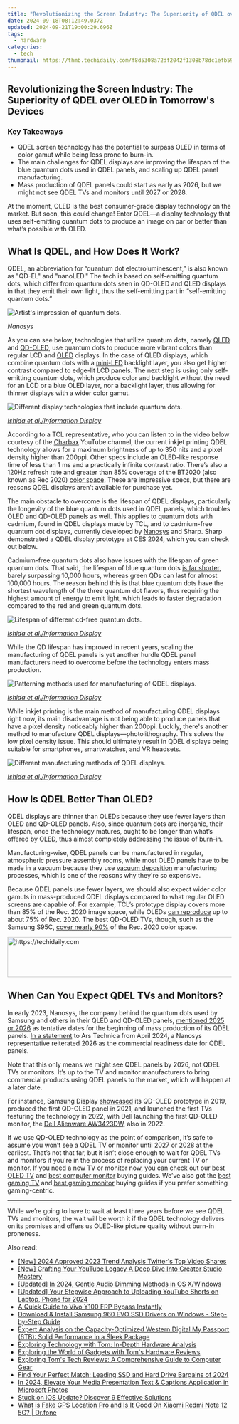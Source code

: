 ```yaml
---
title: "Revolutionizing the Screen Industry: The Superiority of QDEL over OLED in Tomorrow's Devices"
date: 2024-09-18T08:12:49.037Z
updated: 2024-09-21T19:00:29.696Z
tags:
  - hardware
categories:
  - tech
thumbnail: https://thmb.techidaily.com/f8d5308a72df2042f1308b78dc1efb598f7f3491c673912341c93c2d4c06d1ec.jpg
---
```


## Revolutionizing the Screen Industry: The Superiority of QDEL over OLED in Tomorrow's Devices

### Key Takeaways

* QDEL screen technology has the potential to surpass OLED in terms of color gamut while being less prone to burn-in.
* The main challenges for QDEL displays are improving the lifespan of the blue quantum dots used in QDEL panels, and scaling up QDEL panel manufacturing.
* Mass production of QDEL panels could start as early as 2026, but we might not see QDEL TVs and monitors until 2027 or 2028.

 At the moment, OLED is the best consumer-grade display technology on the market. But soon, this could change! Enter QDEL—a display technology that uses self-emitting quantum dots to produce an image on par or better than what’s possible with OLED.

##  What Is QDEL, and How Does It Work?

 QDEL, an abbreviation for “quantum dot electroluminescent,” is also known as "QD-EL" and "nanoLED." The tech is based on self-emitting quantum dots, which differ from quantum dots seen in QD-OLED and QLED displays in that they emit their own light, thus the self-emitting part in “self-emitting quantum dots.”

![Artist's impression of quantum dots.](https://static1.howtogeekimages.com/wordpress/wp-content/uploads/2024/06/qdel-display-04.png) 

_Nanosys_

 As you can see below, technologies that utilize quantum dots, namely [QLED](https://extra-hints.techidaily.com/how-to-do-time-lapse-on-samsung-phones/) and [QD-OLED](https://win-answers.techidaily.com/solved-metro-exodus-pc-enhanced-edition-keeps-crashing/), use quantum dots to produce more vibrant colors than regular LCD and [OLED](https://review-topics.techidaily.com/mkv-to-sony-xperia-5-v-converter-convert-mkv-for-sony-xperia-5-v-by-aiseesoft-video-converter-play-mkv-on-android/) displays. In the case of QLED displays, which combine quantum dots with a [mini-LED](https://change-location.techidaily.com/in-2024-why-does-the-pokemon-go-battle-league-not-available-on-samsung-galaxy-s24-drfone-by-drfone-virtual-android/) backlight layer, you also get higher contrast compared to edge-lit LCD panels. The next step is using only self-emitting quantum dots, which produce color and backlight without the need for an LCD or a blue OLED layer, nor a backlight layer, thus allowing for thinner displays with a wider color gamut.

![Different display technologies that include quantum dots.](https://static1.howtogeekimages.com/wordpress/wp-content/uploads/2024/06/qdel-display-01.png) 

[_Ishida et al./Information Display_](https://sid.onlinelibrary.wiley.com/doi/full/10.1002/msid.1395)

 According to a TCL representative, who you can listen to in the video below courtesy of the [Charbax](https://www.youtube.com/@charbax) YouTube channel, the current inkjet printing QDEL technology allows for a maximum brightness of up to 350 nits and a pixel density higher than 200ppi. Other specs include an OLED-like response time of less than 1 ms and a practically infinite contrast ratio. There’s also a 120Hz refresh rate and greater than 85% coverage of the BT2020 (also known as Rec 2020) [color space](https://sim-unlock.techidaily.com/in-2024-network-locked-sim-card-inserted-on-your-samsung-galaxy-s23plus-phone-unlock-it-now-by-drfone-android/). These are impressive specs, but there are reasons QDEL displays aren’t available for purchase yet.

 The main obstacle to overcome is the lifespan of QDEL displays, particularly the longevity of the blue quantum dots used in QDEL panels, which troubles OLED and QD-OLED panels as well. This applies to quantum dots with cadmium, found in QDEL displays made by TCL, and to cadmium-free quantum dot displays, currently developed by [Nanosys](https://nanosys.com/) and Sharp. Sharp demonstrated a QDEL display prototype at CES 2024, which you can check out below.

 Cadmium-free quantum dots also have issues with the lifespan of green quantum dots. That said, the lifespan of blue quantum dots [is far shorter](https://sid.onlinelibrary.wiley.com/doi/full/10.1002/msid.1395), barely surpassing 10,000 hours, whereas green QDs can last for almost 100,000 hours. The reason behind this is that blue quantum dots have the shortest wavelength of the three quantum dot flavors, thus requiring the highest amount of energy to emit light, which leads to faster degradation compared to the red and green quantum dots.

![Lifespan of different cd-free quantum dots.](https://static1.howtogeekimages.com/wordpress/wp-content/uploads/2024/06/qdel-display-05.png) 

[_Ishida et al./Information Display_](https://sid.onlinelibrary.wiley.com/doi/full/10.1002/msid.1395)

 While the QD lifespan has improved in recent years, scaling the manufacturing of QDEL panels is yet another hurdle QDEL panel manufacturers need to overcome before the technology enters mass production.

![Patterning methods used for manufacturing of QDEL displays.](https://static1.howtogeekimages.com/wordpress/wp-content/uploads/2024/06/qdel-display-02.png) 

[_Ishida et al./Information Display_](https://sid.onlinelibrary.wiley.com/doi/full/10.1002/msid.1395)

 While inkjet printing is the main method of manufacturing QDEL displays right now, its main disadvantage is not being able to produce panels that have a pixel density noticeably higher than 200ppi. Luckily, there's another method to manufacture QDEL displays—photolithography. This solves the low pixel density issue. This should ultimately result in QDEL displays being suitable for smartphones, smartwatches, and VR headsets.

![Different manufacturing methods of QDEL displays.](https://static1.howtogeekimages.com/wordpress/wp-content/uploads/2024/06/qdel-display-03.png) 

[_Ishida et al./Information Display_](https://sid.onlinelibrary.wiley.com/doi/full/10.1002/msid.1395)

##  How Is QDEL Better Than OLED?

 QDEL displays are thinner than OLEDs because they use fewer layers than OLED and QD-OLED panels. Also, since quantum dots are inorganic, their lifespan, once the technology matures, ought to be longer than what’s offered by OLED, thus almost completely addressing the issue of burn-in.

 Manufacturing-wise, QDEL panels can be manufactured in regular, atmospheric pressure assembly rooms, while most OLED panels have to be made in a vacuum because they use [vacuum deposition](https://upcommons.upc.edu/bitstream/handle/2099.1/24863/AlexLungu%20Bachelor%20Thesis.pdf) manufacturing processes, which is one of the reasons why they're so expensive.

 Because QDEL panels use fewer layers, we should also expect wider color gamuts in mass-produced QDEL displays compared to what regular OLED screens are capable of. For example, TCL’s prototype display covers more than 85% of the Rec. 2020 image space, while OLEDs [can reproduce](https://avantama.com/comparing-color-gamut-qd-and-oled-displays/#:~:text=Rec.2020%20Coverage%20with%20QD%20and%20OLED%20Displays&text=Perovskite%20Quantum%20Dots-,Rec.,technologies%20and%20content%20producers%20alike.) up to about 75% of Rec. 2020\. The best QD-OLED TVs, though, such as the Samsung S95C, [cover nearly 90%](https://www.digitec.ch/en/page/a-qd-oled-miracle-testing-samsungs-best-tv-ever-28920) of the Rec. 2020 color space.

<!-- affiliate ads begin -->
<a href="https://bluettius.sjv.io/c/5597632/2139119/17108" target="_top" id="2139119">
  <img src="//a.impactradius-go.com/display-ad/17108-2139119" border="0" alt="https://techidaily.com" width="728" height="90"/>
</a>
<img height="0" width="0" src="https://bluettius.sjv.io/i/5597632/2139119/17108" style="position:absolute;visibility:hidden;" border="0" />
<!-- affiliate ads end -->

##  When Can You Expect QDEL TVs and Monitors?

 In early 2023, Nanosys, the company behind the quantum dots used by Samsung and others in their QLED and QD-OLED panels, [mentioned 2025 or 2026](https://www.hdtvtest.co.uk/n/Nanosys-shows-off-next-generation-NanoLED-display-tech) as tentative dates for the beginning of mass production of its QDEL panels. [In a statement](https://arstechnica.com/gadgets/2024/04/meet-qdel-the-backlight-less-display-tech-that-could-replace-oled-in-premium-tvs/) to Ars Technica from April 2024, a Nanosys representative reiterated 2026 as the commercial readiness date for QDEL panels.

 Note that this only means we might see QDEL panels by 2026, not QDEL TVs or monitors. It’s up to the TV and monitor manufacturers to bring commercial products using QDEL panels to the market, which will happen at a later date.

 For instance, Samsung Display [showcased](https://global.samsungdisplay.com/31101#:~:text=After%20revealing%20the%20first%20sample,in%20recognition%20of%20technical%20excellence.) its QD-OLED prototype in 2019, produced the first QD-OLED panel in 2021, and launched the first TVs featuring the technology in 2022, with Dell launching the first QD-OLED monitor, the [Dell Alienware AW3423DW](https://www.amazon.com/Alienware-AW3423DW-34-18-inch-3440x1440-Curvature/dp/B09VQ48X5Q/?tag=hotoge-20&ascsubtag=UUhtgUeUpU2003558&asc%5Frefurl=https%3A%2F%2Fwww.howtogeek.com%2Fsoon-qdel-screens-could-perfect-what-oled-couldnt%2F&asc%5Fcampaign=Evergreen), also in 2022.

 If we use QD-OLED technology as the point of comparison, it’s safe to assume you won’t see a QDEL TV or monitor until 2027 or 2028 at the earliest. That’s not that far, but it isn’t close enough to wait for QDEL TVs and monitors if you're in the process of replacing your current TV or monitor. If you need a new TV or monitor now, you can check out our [best OLED TV](https://extra-tips.techidaily.com/discovering-the-best-in-display-tech-10-list-for-your-mac/) and [best computer monitor](https://fox-http.techidaily.com/fundamental-definitions-in-virtual-narrative-art/) buying guides. We’ve also got the [best gaming TV](https://instagram-clips.techidaily.com/updated-visionvoice-tips-for-perfectly-sized-insta-posts/) and [best gaming monitor](https://techno-recovery.techidaily.com/ensuring-device-compatibility-a-how-to-for-backing-up-drivers-in-windows-1110/) buying guides if you prefer something gaming-centric.

---

 While we’re going to have to wait at least three years before we see QDEL TVs and monitors, the wait will be worth it if the QDEL technology delivers on its promises and offers us OLED-like picture quality without burn-in proneness.

<ins class="adsbygoogle"
     style="display:block"
     data-ad-format="autorelaxed"
     data-ad-client="ca-pub-7571918770474297"
     data-ad-slot="1223367746"></ins>

<ins class="adsbygoogle"
     style="display:block"
     data-ad-client="ca-pub-7571918770474297"
     data-ad-slot="8358498916"
     data-ad-format="auto"
     data-full-width-responsive="true"></ins>

<span class="atpl-alsoreadstyle">Also read:</span>
<div><ul>
<li><a href="https://twitter-videos.techidaily.com/new-2024-approved-2023-trend-analysis-twitters-top-video-shares/"><u>[New] 2024 Approved 2023 Trend Analysis Twitter's Top Video Shares</u></a></li>
<li><a href="https://youtube-video-recordings.techidaily.com/new-crafting-your-youtube-legacy-a-deep-dive-into-creator-studio-mastery/"><u>[New] Crafting Your YouTube Legacy A Deep Dive Into Creator Studio Mastery</u></a></li>
<li><a href="https://fox-http.techidaily.com/updated-in-2024-gentle-audio-dimming-methods-in-os-xwindows/"><u>[Updated] In 2024, Gentle Audio Dimming Methods in OS X/Windows</u></a></li>
<li><a href="https://youtube-docs.techidaily.com/ed-your-stepwise-approach-to-uploading-youtube-shorts-on-laptop-phone-for-2024/"><u>[Updated] Your Stepwise Approach to Uploading YouTube Shorts on Laptop, Phone for 2024</u></a></li>
<li><a href="https://bypass-frp.techidaily.com/a-quick-guide-to-vivo-y100-frp-bypass-instantly-by-drfone-android/"><u>A Quick Guide to Vivo Y100 FRP Bypass Instantly</u></a></li>
<li><a href="https://driver-download.techidaily.com/download-and-install-samsung-960-evo-ssd-drivers-on-windows-step-by-step-guide/"><u>Download & Install Samsung 960 EVO SSD Drivers on Windows - Step-by-Step Guide</u></a></li>
<li><a href="https://hardware-tips.techidaily.com/expert-analysis-on-the-capacity-optimized-western-digital-my-passport-6tb-solid-performance-in-a-sleek-package/"><u>Expert Analysis on the Capacity-Optimized Western Digital My Passport (6TB): Solid Performance in a Sleek Package</u></a></li>
<li><a href="https://hardware-tips.techidaily.com/exploring-technology-with-tom-in-depth-hardware-analysis/"><u>Exploring Technology with Tom: In-Depth Hardware Analysis</u></a></li>
<li><a href="https://hardware-tips.techidaily.com/exploring-the-world-of-gadgets-with-toms-hardware-reviews/"><u>Exploring the World of Gadgets with Tom's Hardware Reviews</u></a></li>
<li><a href="https://hardware-tips.techidaily.com/exploring-toms-tech-reviews-a-comprehensive-guide-to-computer-gear/"><u>Exploring Tom's Tech Reviews: A Comprehensive Guide to Computer Gear</u></a></li>
<li><a href="https://hardware-tips.techidaily.com/find-your-perfect-match-leading-ssd-and-hard-drive-bargains-of-2024/"><u>Find Your Perfect Match: Leading SSD and Hard Drive Bargains of 2024</u></a></li>
<li><a href="https://fox-cloud.techidaily.com/in-2024-elevate-your-media-presentation-text-and-captions-application-in-microsoft-photos/"><u>In 2024, Elevate Your Media Presentation Text & Captions Application in Microsoft Photos</u></a></li>
<li><a href="https://fox-that.techidaily.com/stuck-on-ios-update-discover-9-effective-solutions/"><u>Stuck on iOS Update? Discover 9 Effective Solutions</u></a></li>
<li><a href="https://fake-location.techidaily.com/what-is-fake-gps-location-pro-and-is-it-good-on-xiaomi-redmi-note-12-5g-drfone-by-drfone-virtual-android/"><u>What is Fake GPS Location Pro and Is It Good On Xiaomi Redmi Note 12 5G? | Dr.fone</u></a></li>
</ul></div>

